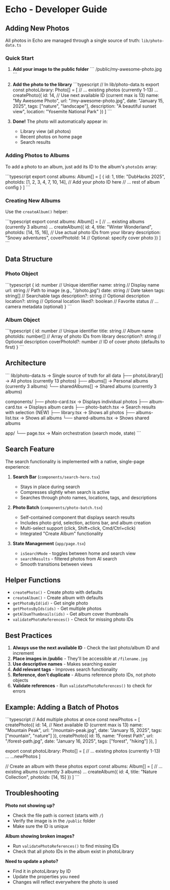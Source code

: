 # Echo - Developer Guide

## Adding New Photos

All photos in Echo are managed through a single source of truth: `lib/photo-data.ts`

### Quick Start

1. **Add your image to the public folder**
   \`\`\`
   /public/my-awesome-photo.jpg
   \`\`\`

2. **Add the photo to the library**
   \`\`\`typescript
   // In lib/photo-data.ts
   export const photoLibrary: Photo[] = [
   // ... existing photos (currently 1-13) ...
   createPhoto({
   id: 14, // Use next available ID (current max is 13)
   name: "My Awesome Photo",
   url: "/my-awesome-photo.jpg",
   date: "January 15, 2025",
   tags: ["nature", "landscape"],
   description: "A beautiful sunset view",
   location: "Yosemite National Park"
   })
   ]
   \`\`\`

3. **Done!** The photo will automatically appear in:
   - Library view (all photos)
   - Recent photos on home page
   - Search results

### Adding Photos to Albums

To add a photo to an album, just add its ID to the album's `photoIds` array:

\`\`\`typescript
export const albums: Album[] = [
{
id: 1,
title: "DubHacks 2025",
photoIds: [1, 2, 3, 4, 7, 10, 14], // Add your photo ID here
// ... rest of album config
}
]
\`\`\`

### Creating New Albums

Use the `createAlbum()` helper:

\`\`\`typescript
export const albums: Album[] = [
// ... existing albums (currently 3 albums) ...
createAlbum({
id: 4,
title: "Winter Wonderland",
photoIds: [14, 15, 16], // Use actual photo IDs from your library
description: "Snowy adventures",
coverPhotoId: 14 // Optional: specify cover photo
})
]
\`\`\`

## Data Structure

### Photo Object

\`\`\`typescript
{
id: number // Unique identifier
name: string // Display name
url: string // Path to image (e.g., "/photo.jpg")
date: string // Date taken
tags: string[] // Searchable tags
description?: string // Optional description
location?: string // Optional location
liked?: boolean // Favorite status
// ... camera metadata (optional)
}
\`\`\`

### Album Object

\`\`\`typescript
{
id: number // Unique identifier
title: string // Album name
photoIds: number[] // Array of photo IDs from library
description?: string // Optional description
coverPhotoId?: number // ID of cover photo (defaults to first)
}
\`\`\`

## Architecture

\`\`\`
lib/photo-data.ts → Single source of truth for all data
├── photoLibrary[] → All photos (currently 13 photos)
├── albums[] → Personal albums (currently 3 albums)
└── sharedAlbums[] → Shared albums (currently 3 albums)

components/
├── photo-card.tsx → Displays individual photos
├── album-card.tsx → Displays album cards
├── photo-batch.tsx → Search results with selection (NEW)
├── library.tsx → Shows all photos
├── albums-list.tsx → Shows all albums
└── shared-albums.tsx → Shows shared albums

app/
└── page.tsx → Main orchestration (search mode, state)
\`\`\`

## Search Feature

The search functionality is implemented with a native, single-page experience:

1. **Search Bar** (`components/search-hero.tsx`)

   - Stays in place during search
   - Compresses slightly when search is active
   - Searches through photo names, locations, tags, and descriptions

2. **Photo Batch** (`components/photo-batch.tsx`)

   - Self-contained component that displays search results
   - Includes photo grid, selection, actions bar, and album creation
   - Multi-select support (click, Shift+click, Cmd/Ctrl+click)
   - Integrated "Create Album" functionality

3. **State Management** (`app/page.tsx`)
   - `isSearchMode` - toggles between home and search view
   - `searchResults` - filtered photos from AI search
   - Smooth transitions between views

## Helper Functions

- `createPhoto()` - Create photo with defaults
- `createAlbum()` - Create album with defaults
- `getPhotoById(id)` - Get single photo
- `getPhotosByIds(ids)` - Get multiple photos
- `getAlbumThumbnails(ids)` - Get album cover thumbnails
- `validatePhotoReferences()` - Check for missing photo IDs

## Best Practices

1. **Always use the next available ID** - Check the last photo/album ID and increment
2. **Place images in /public** - They'll be accessible at `/filename.jpg`
3. **Use descriptive names** - Makes searching easier
4. **Add relevant tags** - Improves search functionality
5. **Reference, don't duplicate** - Albums reference photo IDs, not photo objects
6. **Validate references** - Run `validatePhotoReferences()` to check for errors

## Example: Adding a Batch of Photos

\`\`\`typescript
// Add multiple photos at once
const newPhotos = [
createPhoto({
id: 14, // Next available ID (current max is 13)
name: "Mountain Peak",
url: "/mountain-peak.jpg",
date: "January 15, 2025",
tags: ["mountain", "nature"]
}),
createPhoto({
id: 15,
name: "Forest Path",
url: "/forest-path.jpg",
date: "January 16, 2025",
tags: ["forest", "hiking"]
}),
]

export const photoLibrary: Photo[] = [
// ... existing photos (currently 1-13) ...
...newPhotos
]

// Create an album with these photos
export const albums: Album[] = [
// ... existing albums (currently 3 albums) ...
createAlbum({
id: 4,
title: "Nature Collection",
photoIds: [14, 15]
})
]
\`\`\`

## Troubleshooting

**Photo not showing up?**

- Check the file path is correct (starts with `/`)
- Verify the image is in the `/public` folder
- Make sure the ID is unique

**Album showing broken images?**

- Run `validatePhotoReferences()` to find missing IDs
- Check that all photo IDs in the album exist in photoLibrary

**Need to update a photo?**

- Find it in photoLibrary by ID
- Update the properties you need
- Changes will reflect everywhere the photo is used
